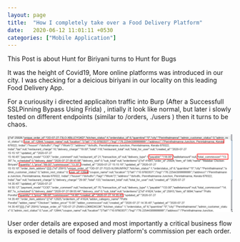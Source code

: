 ```yaml
---
layout: page
title:  "How I completely take over a Food Delivery Platform"
date:   2020-06-12 11:01:11 +0530
categories: ["Mobile Application"]
---
```

This Post is about Hunt for Biriyani turns to Hunt for Bugs

It was the  height of Covid19, More online platforms was introduced in our city. I was checking for a deicious biriyani in our locality on this leading Food Delivery App. 

For a curiousity i directed applicaiton traffic into Burp (After a Successfull SSLPinning Bypass Using Frida) , intially it look like normal, but later i slowly tested on different endpoints (similar to /orders, ./users ) then it turns to be chaos. 

![image1](/assets/img/others-order.png)

 User order details are exposed and most importantly a critical business flow is exposed ie details of food delivery platform's commission per each order.  
